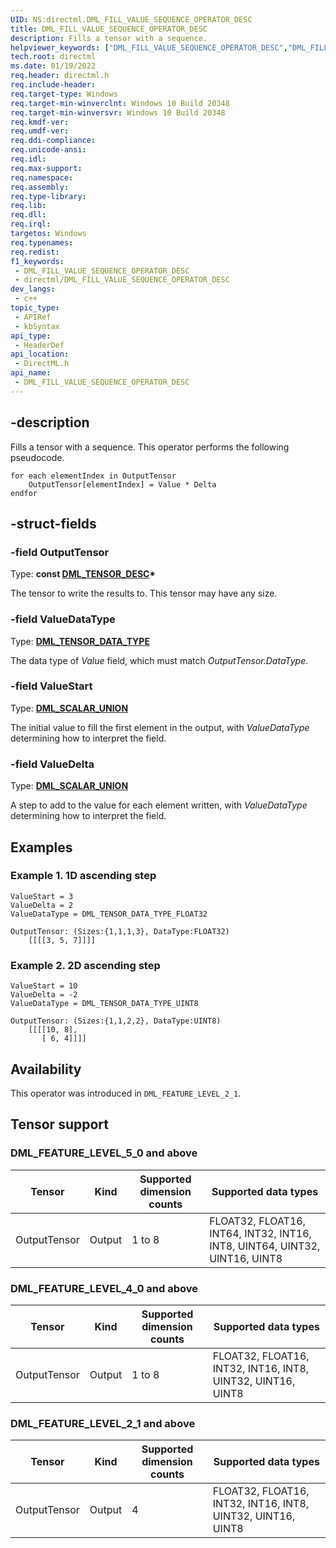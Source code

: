 ```yaml
---
UID: NS:directml.DML_FILL_VALUE_SEQUENCE_OPERATOR_DESC
title: DML_FILL_VALUE_SEQUENCE_OPERATOR_DESC
description: Fills a tensor with a sequence.
helpviewer_keywords: ["DML_FILL_VALUE_SEQUENCE_OPERATOR_DESC","DML_FILL_VALUE_SEQUENCE_OPERATOR_DESC structure","direct3d12.dml_fill_value_sequence_operator_desc","directml/DML_FILL_VALUE_SEQUENCE_OPERATOR_DESC"]
tech.root: directml
ms.date: 01/19/2022
req.header: directml.h
req.include-header: 
req.target-type: Windows
req.target-min-winverclnt: Windows 10 Build 20348
req.target-min-winversvr: Windows 10 Build 20348
req.kmdf-ver: 
req.umdf-ver: 
req.ddi-compliance: 
req.unicode-ansi: 
req.idl: 
req.max-support: 
req.namespace: 
req.assembly: 
req.type-library: 
req.lib: 
req.dll: 
req.irql: 
targetos: Windows
req.typenames: 
req.redist: 
f1_keywords:
 - DML_FILL_VALUE_SEQUENCE_OPERATOR_DESC
 - directml/DML_FILL_VALUE_SEQUENCE_OPERATOR_DESC
dev_langs:
 - c++
topic_type:
 - APIRef
 - kbSyntax
api_type:
 - HeaderDef
api_location:
 - DirectML.h
api_name:
 - DML_FILL_VALUE_SEQUENCE_OPERATOR_DESC
---
```


## -description

Fills a tensor with a sequence. This operator performs the following pseudocode.

```
for each elementIndex in OutputTensor
    OutputTensor[elementIndex] = Value * Delta
endfor
```

## -struct-fields

### -field OutputTensor

Type: **const [DML_TENSOR_DESC](/windows/win32/api/directml/ns-directml-dml_tensor_desc)\***

The tensor to write the results to. This tensor may have any size.

### -field ValueDataType

Type: **[DML_TENSOR_DATA_TYPE](/windows/win32/api/directml/ne-directml-dml_tensor_data_type)**

The data type of *Value* field, which must match *OutputTensor.DataType*.

### -field ValueStart

Type: **[DML_SCALAR_UNION](/windows/win32/api/directml/ns-directml-dml_scalar_union)**

The initial value to fill the first element in the output, with *ValueDataType* determining how to interpret the field.

### -field ValueDelta

Type: **[DML_SCALAR_UNION](/windows/win32/api/directml/ns-directml-dml_scalar_union)**

A step to add to the value for each element written, with *ValueDataType* determining how to interpret the field.

## Examples

### Example 1. 1D ascending step

```
ValueStart = 3
ValueDelta = 2
ValueDataType = DML_TENSOR_DATA_TYPE_FLOAT32

OutputTensor: (Sizes:{1,1,1,3}, DataType:FLOAT32)
    [[[[3, 5, 7]]]]
```

### Example 2. 2D ascending step

```
ValueStart = 10
ValueDelta = -2
ValueDataType = DML_TENSOR_DATA_TYPE_UINT8

OutputTensor: (Sizes:{1,1,2,2}, DataType:UINT8)
    [[[[10, 8],
       [ 6, 4]]]]
```

## Availability
This operator was introduced in `DML_FEATURE_LEVEL_2_1`.

## Tensor support
### DML_FEATURE_LEVEL_5_0 and above
| Tensor | Kind | Supported dimension counts | Supported data types |
| ------ | ---- | -------------------------- | -------------------- |
| OutputTensor | Output | 1 to 8 | FLOAT32, FLOAT16, INT64, INT32, INT16, INT8, UINT64, UINT32, UINT16, UINT8 |

### DML_FEATURE_LEVEL_4_0 and above
| Tensor | Kind | Supported dimension counts | Supported data types |
| ------ | ---- | -------------------------- | -------------------- |
| OutputTensor | Output | 1 to 8 | FLOAT32, FLOAT16, INT32, INT16, INT8, UINT32, UINT16, UINT8 |

### DML_FEATURE_LEVEL_2_1 and above
| Tensor | Kind | Supported dimension counts | Supported data types |
| ------ | ---- | -------------------------- | -------------------- |
| OutputTensor | Output | 4 | FLOAT32, FLOAT16, INT32, INT16, INT8, UINT32, UINT16, UINT8 |
